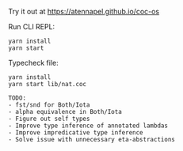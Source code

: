 Try it out at https://atennapel.github.io/coc-os

Run CLI REPL:
```
yarn install
yarn start
```

Typecheck file:
```
yarn install
yarn start lib/nat.coc
```

```
TODO:
- fst/snd for Both/Iota
- alpha equivalence in Both/Iota
- Figure out self types
- Improve type inference of annotated lambdas
- Improve impredicative type inference
- Solve issue with unnecessary eta-abstractions
```
